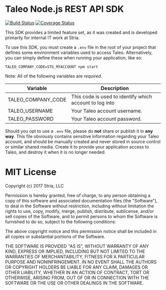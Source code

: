 Taleo Node.js REST API SDK
==========================

[![Build Status](https://travis-ci.org/paulholden2/taleo-nodejs-sdk.svg?branch=master)](https://travis-ci.org/paulholden2/taleo-nodejs-sdk) [![Coverage Status](https://coveralls.io/repos/github/paulholden2/taleo-nodejs-sdk/badge.svg?branch=master)](https://coveralls.io/github/paulholden2/taleo-nodejs-sdk?branch=master)

This SDK provides a limited feature set, as it was created and is developed primarily for internal IT work at Stria.

To use this SDK, you must create a `.env` file in the root of your project that defines some environment variables used to access Taleo. Alternatively, you can simply define these when running your application, like so:

```
TALEO_COMPANY_CODE=STG_MYACCOUNT npm start
```

Note: All of the following variables are *required*.

| Variable | Description |
|----------|-------------|
| TALEO_COMPANY_CODE | This code is used to identify which account to log into |
| TALEO_USERNAME | Your Taleo account username. |
| TALEO_PASSWORD | Your Taleo account password. |

Should you opt to use a `.env` file, please do **not** share or publish it in **any way**. This file obviously contains sensitive information regarding your Taleo account, and should be manually created and never stored in source control or similar shared media. Create it to provide your application access to Taleo, and destroy it when it is no longer needed.

MIT License
===========

Copyright (c) 2017 Stria, LLC

Permission is hereby granted, free of charge, to any person obtaining a copy
of this software and associated documentation files (the "Software"), to deal
in the Software without restriction, including without limitation the rights
to use, copy, modify, merge, publish, distribute, sublicense, and/or sell
copies of the Software, and to permit persons to whom the Software is
furnished to do so, subject to the following conditions:

The above copyright notice and this permission notice shall be included in all
copies or substantial portions of the Software.

THE SOFTWARE IS PROVIDED "AS IS", WITHOUT WARRANTY OF ANY KIND, EXPRESS OR
IMPLIED, INCLUDING BUT NOT LIMITED TO THE WARRANTIES OF MERCHANTABILITY,
FITNESS FOR A PARTICULAR PURPOSE AND NONINFRINGEMENT. IN NO EVENT SHALL THE
AUTHORS OR COPYRIGHT HOLDERS BE LIABLE FOR ANY CLAIM, DAMAGES OR OTHER
LIABILITY, WHETHER IN AN ACTION OF CONTRACT, TORT OR OTHERWISE, ARISING FROM,
OUT OF OR IN CONNECTION WITH THE SOFTWARE OR THE USE OR OTHER DEALINGS IN THE
SOFTWARE.
